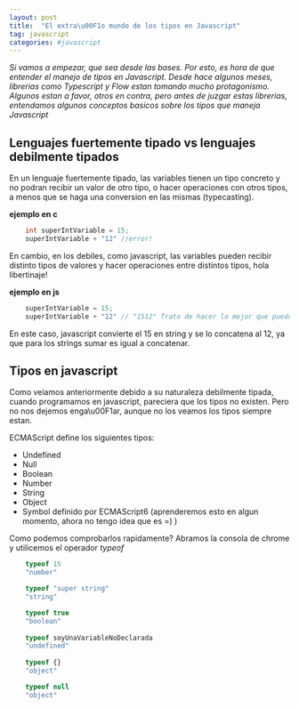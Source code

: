 ```yaml
---
layout: post
title:  "El extra\u00F1o mundo de los tipos en Javascript"
tag: javascript
categories: #javascript
---
```


*Si vamos a empezar, que sea desde las bases. Por esto, es hora de que entender el manejo de tipos en Javascript. Desde hace algunos meses, librerias como Typescript y Flow estan tomando mucho protagonismo. Algunos estan a favor, otros en contra, pero antes de juzgar estas librerias, entendamos algunos conceptos basicos sobre los tipos que maneja Javascript*

## Lenguajes fuertemente tipado vs lenguajes debilmente tipados
En un lenguaje fuertemente tipado, las variables tienen un tipo concreto y no podran recibir un valor de otro tipo, o hacer operaciones con otros tipos, a menos que se haga una conversion en las mismas (typecasting).

**ejemplo en c**
```c
    int superIntVariable = 15; 
    superIntVariable + "12" //error!
```
En cambio, en los debiles, como javascript, las variables pueden recibir distinto tipos de valores y hacer operaciones entre distintos tipos, hola libertinaje! 

**ejemplo en js** 
```javascript
    superIntVariable = 15; 
    superIntVariable + "12" // "1512" Trato de hacer lo mejor que puedo ;)
```
En este caso, javascript convierte el 15 en string y se lo concatena al 12, ya que para los strings sumar es igual a concatenar. 

## Tipos en javascript
Como veiamos anteriormente debido a su naturaleza debilmente tipada, cuando programamos en javascript, pareciera que los tipos no existen. Pero no nos dejemos enga\u00F1ar, aunque no los veamos los tipos siempre estan. 

ECMAScript define los siguientes tipos: 

* Undefined
* Null 
* Boolean 
* Number
* String
* Object 
* Symbol definido por ECMAScript6 (aprenderemos esto en algun momento, ahora no tengo idea que es =) )

Como podemos comprobarlos rapidamente? Abramos la consola de chrome y utilicemos el operador *typeof*

```javascript
    typeof 15
    "number"

    typeof "super string"
    "string"

    typeof true
    "boolean"
    
    typeof soyUnaVariableNoDeclarada
    "undefined"
    
    typeof {}
    "object" 

    typeof null
    "object"
```
